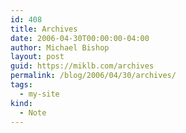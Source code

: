 ```yaml
---
id: 408
title: Archives
date: 2006-04-30T00:00:00-04:00
author: Michael Bishop
layout: post
guid: https://miklb.com/archives
permalink: /blog/2006/04/30/archives/
tags:
  - my-site
kind:
  - Note
---
```

